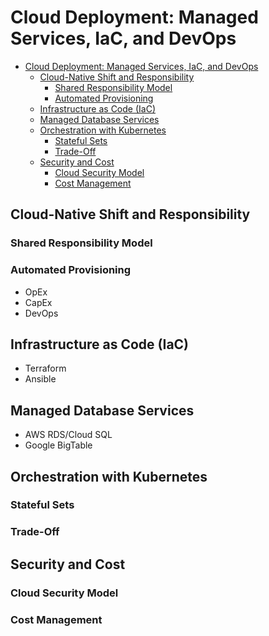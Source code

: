 # Cloud Deployment: Managed Services, IaC, and DevOps

- [Cloud Deployment: Managed Services, IaC, and DevOps](#cloud-deployment-managed-services-iac-and-devops)
  - [Cloud-Native Shift and Responsibility](#cloud-native-shift-and-responsibility)
    - [Shared Responsibility Model](#shared-responsibility-model)
    - [Automated Provisioning](#automated-provisioning)
  - [Infrastructure as Code (IaC)](#infrastructure-as-code-iac)
  - [Managed Database Services](#managed-database-services)
  - [Orchestration with Kubernetes](#orchestration-with-kubernetes)
    - [Stateful Sets](#stateful-sets)
    - [Trade-Off](#trade-off)
  - [Security and Cost](#security-and-cost)
    - [Cloud Security Model](#cloud-security-model)
    - [Cost Management](#cost-management)




## Cloud-Native Shift and Responsibility

### Shared Responsibility Model



### Automated Provisioning

- OpEx
- CapEx
- DevOps

## Infrastructure as Code (IaC)

* Terraform
* Ansible


## Managed Database Services

* AWS RDS/Cloud SQL 
* Google BigTable

## Orchestration with Kubernetes

### Stateful Sets

### Trade-Off

## Security and Cost

### Cloud Security Model

### Cost Management
